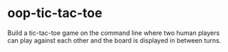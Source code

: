 # oop-tic-tac-toe
Build a tic-tac-toe game on the command line where two human players can play against each other and the board is displayed in between turns.

